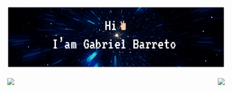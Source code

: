 <div align="center"> 
  <h1>
   <img src="./src/img/github.gif" />
  </h1>
 </div>
 
 <div align="center"> 
  <img align="left" height="235"  src="https://github-readme-stats.vercel.app/api?username=Cyacer&theme=prussian&show_icons=true"/>
  <img align="right" height="235" src="https://github-readme-stats.vercel.app/api/top-langs/?username=Cyacer&theme=prussian"/>
 </div>
  <br>
